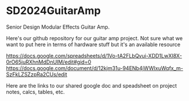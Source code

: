 # SD2024GuitarAmp
Senior Design Modular Effects Guitar Amp.

Here's our github repository for our guitar amp project. 
Not sure what we want to put here in terms of hardware stuff but it's an available resource

https://docs.google.com/spreadsheets/d/1Vo-tA2FLbQvui-XDD1LwXI8X-0rO65juRXhnMdDnUIM/edit#gid=0
https://docs.google.com/document/d/12kjm31u-94ENb4jWWIxuWqfx_m-SzFkLZSZzpRa2CUs/edit

Here are the links to our shared google doc and speadsheet on project notes, calcs, tables, etc.
